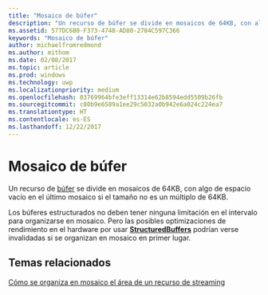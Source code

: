 ```yaml
---
title: "Mosaico de búfer"
description: "Un recurso de búfer se divide en mosaicos de 64KB, con algo de espacio vacío en el último mosaico si el tamaño no es un múltiplo de 64KB."
ms.assetid: 577DC6B0-F373-4748-AD80-2784C597C366
keywords: "Mosaico de búfer"
author: michaelfromredmond
ms.author: mithom
ms.date: 02/08/2017
ms.topic: article
ms.prod: windows
ms.technology: uwp
ms.localizationpriority: medium
ms.openlocfilehash: 03769964bfe3eff13314e62b8594edd5509b26fb
ms.sourcegitcommit: c80b9e6589a1ee29c5032a0b942e6a024c224ea7
ms.translationtype: HT
ms.contentlocale: es-ES
ms.lasthandoff: 12/22/2017
---
```

# <a name="buffer-tiling"></a>Mosaico de búfer


Un recurso de [búfer](introduction-to-buffers.md) se divide en mosaicos de 64KB, con algo de espacio vacío en el último mosaico si el tamaño no es un múltiplo de 64KB.

Los búferes estructurados no deben tener ninguna limitación en el intervalo para organizarse en mosaico. Pero las posibles optimizaciones de rendimiento en el hardware por usar [**StructuredBuffers**](https://msdn.microsoft.com/library/windows/desktop/ff471514) podrían verse invalidadas si se organizan en mosaico en primer lugar.

## <a name="span-idrelated-topicsspanrelated-topics"></a><span id="related-topics"></span>Temas relacionados


[Cómo se organiza en mosaico el área de un recurso de streaming](how-a-streaming-resource-s-area-is-tiled.md)

 

 




